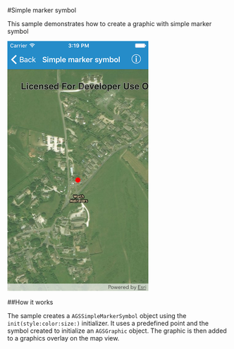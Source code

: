 #Simple marker symbol

This sample demonstrates how to create a graphic with simple marker symbol

![](image1.png)

##How it works

The sample creates a `AGSSimpleMarkerSymbol` object using the `init(style:color:size:)` initializer. It uses a predefined point and the symbol created to initialize an `AGSGraphic` object. The graphic is then added to a graphics overlay on the map view.



